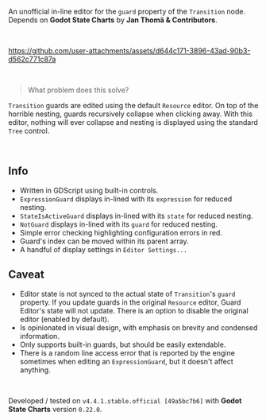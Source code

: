 
An unofficial in-line editor for the `guard` property of the `Transition` node. Depends on **Godot State Charts** by **Jan Thomä & Contributors**.

<br>

https://github.com/user-attachments/assets/d644c171-3896-43ad-90b3-d562c771c87a

<br>

> What problem does this solve?

`Transition` guards are edited using the default `Resource` editor. On top of the horrible nesting, guards recursively collapse when clicking away. With this editor, nothing will ever collapse and nesting is displayed using the standard `Tree` control.

<br>

## Info

- Written in GDScript using built-in controls.
- `ExpressionGuard` displays in-lined with its `expression` for reduced nesting.
- `StateIsActiveGuard` displays in-lined with its `state` for reduced nesting.
- `NotGuard` displays in-lined with its `guard` for reduced nesting.
- Simple error checking highlighting configuration errors in red.
- Guard's index can be moved within its parent array.
- A handful of display settings in `Editor Settings...`

## Caveat

- Editor state is not synced to the actual state of `Transition`'s `guard` property. If you update guards in the original `Resource` editor, Guard Editor's state will not update. There is an option to disable the original editor (enabled by default).
- Is opinionated in visual design, with emphasis on brevity and condensed information.
- Only supports built-in guards, but should be easily extendable.
- There is a random line access error that is reported by the engine sometimes when editing an `ExpressionGuard`, but it doesn't affect anything.

<br>

Developed / tested on `v4.4.1.stable.official [49a5bc7b6]` with **Godot State Charts** version `0.22.0`.
